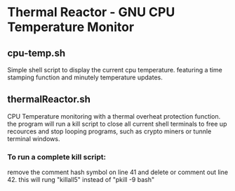 # Thermal Reactor - GNU CPU Temperature Monitor 

## cpu-temp.sh
Simple shell script to display the current cpu temperature. featuring a time stamping function and minutely temperature updates.

## thermalReactor.sh
CPU Temperature monitoring with a thermal overheat protection function. the program will run a kill script to close all current shell terminals to free up recources and stop looping programs, such as crypto miners or tunnle terminal windows.
### To run a complete kill script:
remove the comment hash symbol on line 41 and delete or comment out line 42.
this will rung "killall5" instead of "pkill -9 bash"
